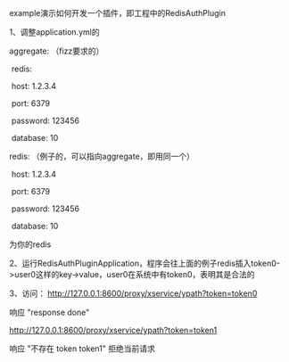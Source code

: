 example演示如何开发一个插件，即工程中的RedisAuthPlugin



1、调整application.yml的  

aggregate:  （fizz要求的）

​    redis:  

​        host: 1.2.3.4   

​        port: 6379   

​        password: 123456   

​        database: 10   

redis:  （例子的，可以指向aggregate，即用同一个）

​    host: 1.2.3.4  

​    port: 6379  

​    password: 123456  

​    database: 10  

为你的redis     



2、运行RedisAuthPluginApplication，程序会往上面的例子redis插入token0->user0这样的key->value，user0在系统中有token0，表明其是合法的



3、访问： 
http://127.0.0.1:8600/proxy/xservice/ypath?token=token0 

响应 "response done" 

http://127.0.0.1:8600/proxy/xservice/ypath?token=token1 

响应 "不存在 token token1" 拒绝当前请求

